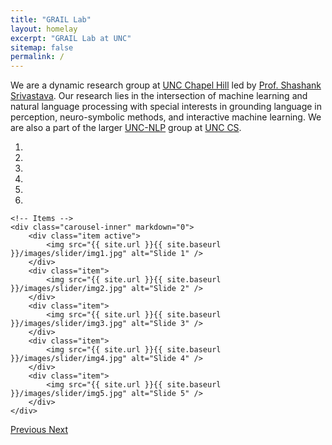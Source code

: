 ```yaml
---
title: "GRAIL Lab"
layout: homelay
excerpt: "GRAIL Lab at UNC"
sitemap: false
permalink: /
---
```


We are a dynamic research group at [UNC Chapel Hill](http://unc.edu/) led by [Prof. Shashank Srivastava](https://www.ssriva.com/). Our research lies in the intersection of machine learning and natural language processing with special interests in grounding language in perception, neuro-symbolic methods, and interactive machine learning. We are also a part of the larger [UNC-NLP](https://nlp.cs.unc.edu/) group at [UNC CS](https://cs.unc.edu/).

<div markdown="0" id="carousel" class="carousel slide" data-ride="carousel" data-interval="4000" data-pause="hover" >
    <!-- Menu -->
    <ol class="carousel-indicators">
        <li data-target="#carousel" data-slide-to="0" class="active"></li>
        <li data-target="#carousel" data-slide-to="1"></li>
        <li data-target="#carousel" data-slide-to="2"></li>
        <li data-target="#carousel" data-slide-to="3"></li>
        <li data-target="#carousel" data-slide-to="4"></li>
        <li data-target="#carousel" data-slide-to="5"></li>
    </ol>

    <!-- Items -->
    <div class="carousel-inner" markdown="0">
        <div class="item active">
            <img src="{{ site.url }}{{ site.baseurl }}/images/slider/img1.jpg" alt="Slide 1" />
        </div>
        <div class="item">
            <img src="{{ site.url }}{{ site.baseurl }}/images/slider/img2.jpg" alt="Slide 2" />
        </div>
        <div class="item">
            <img src="{{ site.url }}{{ site.baseurl }}/images/slider/img3.jpg" alt="Slide 3" />
        </div>
        <div class="item">
            <img src="{{ site.url }}{{ site.baseurl }}/images/slider/img4.jpg" alt="Slide 4" />
        </div>
        <div class="item">
            <img src="{{ site.url }}{{ site.baseurl }}/images/slider/img5.jpg" alt="Slide 5" />
        </div> 
    </div>
  <a class="left carousel-control" href="#carousel" role="button" data-slide="prev">
    <span class="glyphicon glyphicon-chevron-left" aria-hidden="true"></span>
    <span class="sr-only">Previous</span>
  </a>
  <a class="right carousel-control" href="#carousel" role="button" data-slide="next">
    <span class="glyphicon glyphicon-chevron-right" aria-hidden="true"></span>
    <span class="sr-only">Next</span>
  </a>
</div>